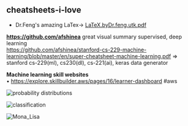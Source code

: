 ## cheatsheets-i-love  

- Dr.Feng's amazing LaTex-> [LaTeX.byDr.feng.utk.pdf](https://github.com/bbe2/cheatsheets-i-love/files/11907763/LaTeX.byDr.feng.utk.pdf)  




**https://github.com/afshinea** great visual summary supervised, deep learning  
https://github.com/afshinea/stanford-cs-229-machine-learning/blob/master/en/super-cheatsheet-machine-learning.pdf  => stanford cs-229(ml), cs230(dl), cs-221(ai), keras data generator  

**Machine learning skill websites**  
• https://explore.skillbuilder.aws/pages/16/learner-dashboard  #aws  

![probability distributions](https://user-images.githubusercontent.com/59778456/215232461-aa032868-cacf-4407-a837-5cf59e4c0bf5.JPG)  

![classification](https://user-images.githubusercontent.com/59778456/230932635-b18e415f-11e7-47ab-9c25-43dcb24b4d61.png)  

![Mona_Lisa](https://user-images.githubusercontent.com/59778456/215232215-c5c81e47-b2f0-4f56-844f-9f649bff32f6.jpg)   
